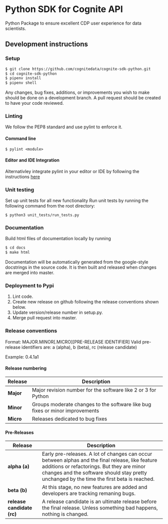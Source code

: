 Python SDK for Cognite API
==========================
Python Package to ensure excellent CDP user experience for data scientists.

## Development instructions
### Setup
```bash
$ git clone https://github.com/cognitedata/cognite-sdk-python.git
$ cd cognite-sdk-python
$ pipenv install
$ pipenv shell
```

Any changes, bug fixes, additions, or improvements you wish to make should be done on a development branch. A pull request should be created to have your code reviewed.

### Linting
We follow the PEP8 standard and use pylint to enforce it.
#### Command line
`$ pylint <module>`
#### Editor and IDE Integration
Alternativley integrate pylint in your editor or IDE by following the instructions [here](https://docs.pylint.org/en/1.6.0/ide-integration.html)

### Unit testing
Set up unit tests for all new functionality
Run unit tests by running the following command from the root directory:

`$ python3 unit_tests/run_tests.py`
### Documentation
Build html files of documentation locally by running
```bash
$ cd docs 
$ make html
```
Documentation will be automatically generated from the google-style docstrings in the source code. It is then built and released when changes are merged into master.

### Deployment to Pypi
1. Lint code.
2. Create new release on github following the release conventions shown below.
2. Update version/release number in setup.py.
3. Merge pull request into master.

### Release conventions
Format: MAJOR.MINOR[.MICRO][PRE-RELEASE IDENTIFIER]
Valid pre-release identifiers are: a (alpha), b (beta), rc (release candidate)

Example: 0.4.1a1

#### Release numbering
| **Release**   | **Description** |
| ------------- |-----------------|
| **Major**     | Major revision number for the software like 2 or 3 for Python |
| **Minor**     | Groups moderate changes to the software like bug fixes or minor improvements |
| **Micro**     | Releases dedicated to bug fixes |

#### Pre-Releases
| **Release**   | **Description** |
| ------------- |-----------------|
| **alpha (a)** | Early pre-releases. A lot of changes can occur between alphas and the final release, like feature additions or refactorings. But they are minor changes and the software should stay pretty unchanged by the time the first beta is reached. |
| **beta (b)**  | At this stage, no new features are added and developers are tracking remaning bugs. |
| **release candidate (rc)** | A release candidate is an ultimate release before the final release. Unless something bad happens, nothing is changed. |

